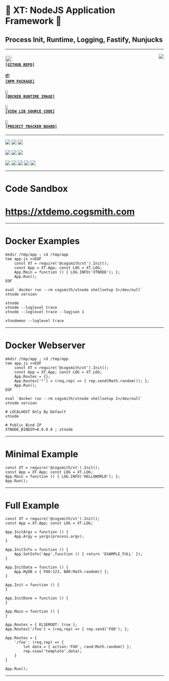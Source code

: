 # 🧰 XT: NodeJS Application Framework 🧰
## Process Init, Runtime, Logging, Fastify, Nunjucks

---

<a href='https://github.com/cogsmith/xt'><img src='https://github-readme-stats.vercel.app/api/pin/?username=cogsmith&repo=xt' align='right'></a>

#### <code><a href='https://github.com/cogsmith/xt'><img src='https://github.githubassets.com/images/icons/emoji/octocat.png' width='22'> [GITHUB REPO]</a></code>

#### <code><a href='https://www.npmjs.com/package/@cogsmith/xt'>📦 [NPM PACKAGE]</a></code>

#### <code><a href='https://hub.docker.com/r/cogsmith/xtnode'>🐳 [DOCKER RUNTIME IMAGE]</a></code>

#### <code><a href='https://github.com/cogsmith/xt/blob/main/index.js'>🧾 [VIEW LIB SOURCE CODE]</a></code>

#### <code><a href='https://github.com/cogsmith/xt/projects/1'>📅 [PROJECT TRACKER BOARD]</a></code>

---

[![](https://shields.io/github/package-json/v/cogsmith/xt?label=codebase)](http://github.com/cogsmith/xt)
[![](https://shields.io/github/last-commit/cogsmith/xt)](https://github.com/cogsmith/xt/commits/main)
[![](https://github.com/cogsmith/xt/actions/workflows/DEVKING_CHECK.yml/badge.svg)](https://github.com/cogsmith/xt/actions/workflows/DEVKING_CHECK.yml)

[![](https://shields.io/github/v/release/cogsmith/xt?label=latest+release)](https://github.com/cogsmith/xt/releases)
[![](https://shields.io/github/release-date/cogsmith/xt?color=blue)](https://github.com/cogsmith/xt/releases)
[![](https://shields.io/github/commits-since/cogsmith/xt/latest)](https://github.com/cogsmith/xt/commits/main)
<!-- [![](https://shields.io/github/commit-activity/m/cogsmith/xt)](https://github.com/cogsmith/xt/commits/main) -->

[![](https://shields.io/github/license/cogsmith/xt?color=lightgray)](https://github.com/cogsmith/xt/blob/main/LICENSE)
[![](https://shields.io/github/languages/code-size/cogsmith/xt)](http://github.com/cogsmith/xt)
[![](https://shields.io/github/repo-size/cogsmith/xt)](http://github.com/cogsmith/xt)
[![](https://shields.io/docker/image-size/cogsmith/xtnode?sort=date&label=docker+size)](https://hub.docker.com/r/cogsmith/xtnode)
[![](https://shields.io/github/issues-raw/cogsmith/xt)](https://github.com/cogsmith/xt/issues)

---

# Code Sandbox

# https://xtdemo.cogsmith.com

---

# Docker Examples

    mkdir /tmp/app ; cd /tmp/app
    tee app.js <<EOF
        const XT = require('@cogsmith/xt').Init();
        const App = XT.App; const LOG = XT.LOG;
        App.Main = function () { LOG.INFO('XTNODE'); };
        App.Run();
    EOF
    
    eval `docker run --rm cogsmith/xtnode shellsetup 2>/dev/null`
    xtnode version

    xtnode
    xtnode --loglevel trace 
    xtnode --loglevel trace --logjson 1

    xtnodemon --loglevel trace

---

# Docker Webserver

    mkdir /tmp/app ; cd /tmp/app
    tee app.js <<EOF
        const XT = require('@cogsmith/xt').Init();
        const App = XT.App; const LOG = XT.LOG;
        App.Routes = {};
        App.Routes['*'] = (req,rep) => { rep.send(Math.random()); };
        App.Run();
    EOF
    
    eval `docker run --rm cogsmith/xtnode shellsetup 2>/dev/null`
    xtnode version

    # LOCALHOST Only By Default
    xtnode

    # Public Bind IP
    XTNODE_BINDIP=0.0.0.0 ; xtnode

---

# Minimal Example

    const XT = require('@cogsmith/xt').Init();
    const App = XT.App; const LOG = XT.LOG;    
    App.Main = function () { LOG.INFO('HELLOWORLD'); };
    App.Run();

---

# Full Example

    const XT = require('@cogsmith/xt').Init();
    const App = XT.App; const LOG = XT.LOG;    

    App.InitArgs = function () { 
        App.Argy = yargs(process.argv); 
    }

    App.InitInfo = function () { 
        App.SetInfo('App',function () { return 'EXAMPLE_FULL' });
    }

    App.InitData = function () { 
        App.MyDB = { FOO:123, BAR:Math.random() };
    }

    App.Init = function () {
    }

    App.InitDone = function () {
    }

    App.Main = function () {
    }

    App.Routes = { ELSEROOT: true };
    App.Routes['/foo'] = (req,rep) => { rep.send('FOO'); };

    App.Routes = {
        '/foo': (req,rep) => {
            let data = { action:'FOO', rand:Math.random() };
            rep.view('template',data);
        }
    }

    App.Run();

---
